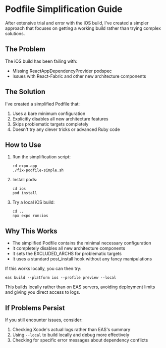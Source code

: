 # Podfile Simplification Guide

After extensive trial and error with the iOS build, I've created a simpler approach that focuses on getting a working build rather than trying complex solutions.

## The Problem

The iOS build has been failing with:
- Missing ReactAppDependencyProvider podspec
- Issues with React-Fabric and other new architecture components

## The Solution

I've created a simplified Podfile that:

1. Uses a bare minimum configuration
2. Explicitly disables all new architecture features
3. Skips problematic targets completely
4. Doesn't try any clever tricks or advanced Ruby code

## How to Use

1. Run the simplification script:
   ```
   cd expo-app
   ./fix-podfile-simple.sh
   ```

2. Install pods:
   ```
   cd ios
   pod install
   ```

3. Try a local iOS build:
   ```
   cd ..
   npx expo run:ios
   ```

## Why This Works

- The simplified Podfile contains the minimal necessary configuration
- It completely disables all new architecture components
- It sets the EXCLUDED_ARCHS for problematic targets
- It uses a standard post_install hook without any fancy manipulations

If this works locally, you can then try:
```
eas build --platform ios --profile preview --local
```

This builds locally rather than on EAS servers, avoiding deployment limits and giving you direct access to logs.

## If Problems Persist

If you still encounter issues, consider:

1. Checking Xcode's actual logs rather than EAS's summary
2. Using `--local` to build locally and debug more effectively 
3. Checking for specific error messages about dependency conflicts